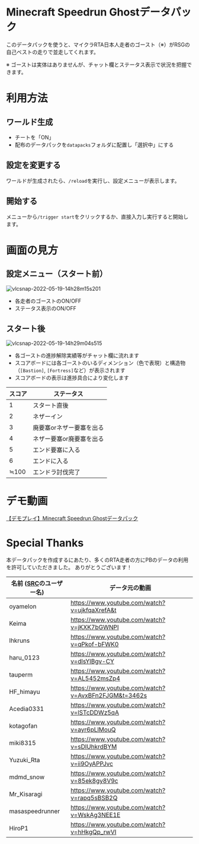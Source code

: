 # Minecraft Speedrun Ghostデータパック

このデータパックを使うと、マイクラRTA日本人走者のゴースト（※）がRSGの自己ベストの走りで並走してくれます。

※ ゴーストは実体はありませんが、チャット欄とステータス表示で状況を把握できます。

# 利用方法

## ワールド生成
* チートを「ON」
* 配布のデータパックを`datapacks`フォルダに配置し「選択中」にする

## 設定を変更する
ワールドが生成されたら、`/reload`を実行し、設定メニューが表示します。

## 開始する
メニューから`/trigger start`をクリックするか、直接入力し実行すると開始します。

# 画面の見方
## 設定メニュー（スタート前）
![vlcsnap-2022-05-19-14h28m15s201](https://user-images.githubusercontent.com/105827807/169217170-e950859a-ca48-439f-a71c-4e4b8ec481d6.png)

* 各走者のゴーストのON/OFF
* ステータス表示のON/OFF

## スタート後
![vlcsnap-2022-05-19-14h29m04s515](https://user-images.githubusercontent.com/105827807/169217215-855aeded-17ac-4296-a8ff-ca4dc2494cd6.png)

* 各ゴーストの進捗解除実績等がチャット欄に流れます
* スコアボードには各ゴーストのいるディメンション（色で表現）と構造物（`[Bastion]`, `[Fortress]`など）が表示されます
* スコアボードの表示は進捗具合により変化します

| スコア | ステータス |
| --- | --- |
| 1 | スタート直後 |
| 2 | ネザーイン |
| 3 | 廃要塞orネザー要塞を出る |
| 4 | ネザー要塞or廃要塞を出る |
| 5 | エンド要塞に入る |
| 6 | エンドに入る |
| ≒100 | エンドラ討伐完了 |

# デモ動画

[【デモプレイ】Minecraft Speedrun Ghostデータパック](https://www.youtube.com/watch?v=Z6T72VjGYJI)

# Special Thanks
本データパックを作成するにあたり、多くのRTA走者の方にPBのデータの利用を許可していただきました。
ありがとうございます！

| 名前 ([SRC](https://www.speedrun.com/mc)のユーザー名) | データ元の動画 |
| --- | --- |
| oyamelon | https://www.youtube.com/watch?v=ujkfqaXrefA&t |
| Keima | https://www.youtube.com/watch?v=jKXK7bGWNPI |
| lhkruns | https://www.youtube.com/watch?v=qPkof-bFWK0 |
| haru_0123 | https://www.youtube.com/watch?v=dlsYIBgv-CY |
| tauperm | https://www.youtube.com/watch?v=AL5452msZp4 |
| HF_himayu | https://www.youtube.com/watch?v=AvxBFn2FJGM&t=3462s |
| Acedia0331 | https://www.youtube.com/watch?v=lSTcDDWz5qA |
| kotagofan | https://www.youtube.com/watch?v=ayr6pLlMouQ |
| miki8315 | https://www.youtube.com/watch?v=sDlUhkrdBYM |
| Yuzuki_Rta | https://www.youtube.com/watch?v=ii9OyAPPJvc |
| mdmd_snow | https://www.youtube.com/watch?v=85ek8gy8V9c |
| Mr_Kisaragi | https://www.youtube.com/watch?v=rapq5sBSB2Q |
| masaspeedrunner | https://www.youtube.com/watch?v=WskAg3NEE1E |
| HiroP1 | https://www.youtube.com/watch?v=hHkgQp_rwVI |
